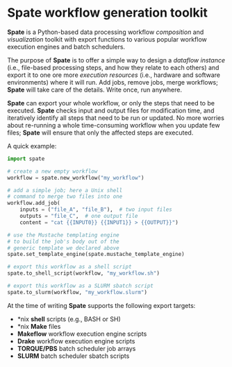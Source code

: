 # Spate workflow generation toolkit

**Spate** is a Python-based data processing workflow *composition* and *visualization* toolkit with export functions to various popular workflow execution engines and batch schedulers.

The purpose of **Spate** is to offer a simple way to design a *dataflow instance* (i.e., file-based processing steps, and how they relate to each others) and export it to one ore more *execution resources* (i.e., hardware and software environments) where it will run. Add jobs, remove jobs, merge workflows; **Spate** will take care of the details. Write once, run anywhere.

**Spate** can export your whole workflow, or only the steps that need to be executed. **Spate** checks input and output files for modification time, and iteratively identify all steps that need to be run or updated. No more worries about re-running a whole time-consuming workflow when you update few files; **Spate** will ensure that only the affected steps are executed.

A quick example:

```python
import spate

# create a new empty workflow
workflow = spate.new_workflow("my_workflow")

# add a simple job; here a Unix shell
# command to merge two files into one
workflow.add_job(
	inputs = ("file_A", "file_B"),  # two input files
	outputs = "file_C",  # one output file
	content = "cat {{INPUT0}} {{INPUT1}} > {{OUTPUT}}")

# use the Mustache templating engine
# to build the job's body out of the
# generic template we declared above
spate.set_template_engine(spate.mustache_template_engine)

# export this workflow as a shell script
spate.to_shell_script(workflow, "my_workflow.sh")

# export this workflow as a SLURM sbatch script
spate.to_slurm(workflow, "my_workflow.slurm")
```

At the time of writing **Spate** supports the following export targets:

- *nix **shell** scripts (e.g., BASH or SH)
- *nix **Make** files
- **Makeflow** workflow execution engine scripts
- **Drake** workflow execution engine scripts
- **TORQUE/PBS** batch scheduler job arrays
- **SLURM** batch scheduler sbatch scripts
